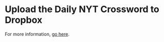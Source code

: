 # Upload the Daily NYT Crossword to Dropbox

For more information, [go here](http://n8.engineer/how-to-automatically-upload-daily-nyt-crossword-dropbox-2023).
